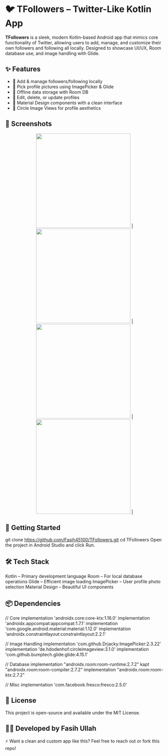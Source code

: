# 🐦 TFollowers – Twitter-Like Kotlin App

**TFollowers** is a sleek, modern Kotlin-based Android app that mimics core functionality of Twitter, allowing users to add, manage, and customize their own followers and following all locally. Designed to showcase UI/UX, Room database use, and image handling with Glide.


## ✨ Features

- 👤 Add & manage followers/following locally
- 📸 Pick profile pictures using ImagePicker & Glide
- 🧠 Offline data storage with Room DB
- 🔄 Edit, delete, or update profiles
- 📱 Material Design components with a clean interface
- 🧩 Circle Image Views for profile aesthetics


<h2>📸 Screenshots</h2>
<p align="center">
   <img src="assets/screenshots/Screenshot1_20230930_152618.jpg" width="300"/> |
   <img src="assets/screenshots/Screenshot2_20230930_153038.jpg" width="300"/> |
   <img src="assets/screenshots/Screenshot3_20231001_104823.jpg" width="300"/> |
   <img src="assets/screenshots/Screenshot4_20231001_104849.jpg" width="300"/> |
</p>



## 🚀 Getting Started

git clone https://github.com/Fasih45100/TFollowers.git
cd TFollowers
Open the project in Android Studio and click Run.

## 🛠️ Tech Stack
Kotlin – Primary development language
Room – For local database operations
Glide – Efficient image loading
ImagePicker – User profile photo selection
Material Design – Beautiful UI components

## 📦 Dependencies
// Core
implementation 'androidx.core:core-ktx:1.16.0'
implementation 'androidx.appcompat:appcompat:1.7.1'
implementation 'com.google.android.material:material:1.12.0'
implementation 'androidx.constraintlayout:constraintlayout:2.2.1'

// Image Handling
implementation 'com.github.Drjacky:ImagePicker:2.3.22'
implementation 'de.hdodenhof:circleimageview:3.1.0'
implementation 'com.github.bumptech.glide:glide:4.15.1'

// Database
implementation "androidx.room:room-runtime:2.7.2"
kapt "androidx.room:room-compiler:2.7.2"
implementation "androidx.room:room-ktx:2.7.2"

// Misc
implementation 'com.facebook.fresco:fresco:2.5.0'

## 📄 License
This project is open-source and available under the MIT License.

## 👨‍💻 Developed by Fasih Ullah
⚡ Want a clean and custom app like this? Feel free to reach out or fork this repo!
